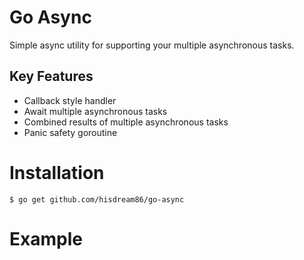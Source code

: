 # Go Async
Simple async utility for supporting your multiple asynchronous tasks.

## Key Features
- Callback style handler
- Await multiple asynchronous tasks
- Combined results of multiple asynchronous tasks
- Panic safety goroutine

# Installation
    $ go get github.com/hisdream86/go-async

# Example
```go
```